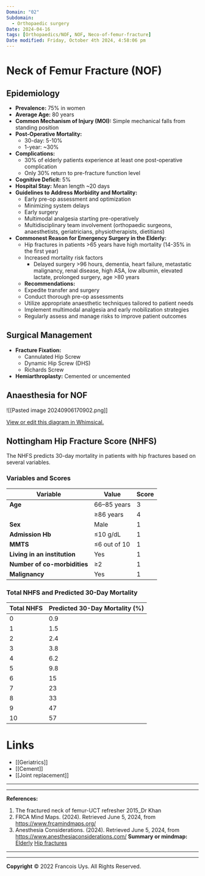 ```yaml
---
Domain: "02"
Subdomain:
  - Orthopaedic surgery
Date: 2024-04-16
tags: [Orthopaedics/NOF, NOF, Neco-of-femur-fracture]
Date modified: Friday, October 4th 2024, 4:58:06 pm
---
```


# Neck of Femur Fracture (NOF)

## Epidemiology

- **Prevalence:** 75% in women
- **Average Age:** 80 years
- **Common Mechanism of Injury (MOI):** Simple mechanical falls from standing position
- **Post-Operative Mortality:**
  - 30-day: 5-10%
  - 1-year: ~30%
- **Complications:**
  - 30% of elderly patients experience at least one post-operative complication
  - Only 30% return to pre-fracture function level
- **Cognitive Deficit:** 5%
- **Hospital Stay:** Mean length ~20 days
- **Guidelines to Address Morbidity and Mortality:**
  - Early pre-op assessment and optimization
  - Minimizing system delays
  - Early surgery
  - Multimodal analgesia starting pre-operatively
  - Multidisciplinary team involvement (orthopaedic surgeons, anaesthetists, geriatricians, physiotherapists, dietitians)
- **Commonest Reason for Emergency Surgery in the Elderly:**
  - Hip fractures in patients >65 years have high mortality (14-35% in the first year)
  - Increased mortality risk factors
	  - Delayed surgery >96 hours, dementia, heart failure, metastatic malignancy, renal disease, high ASA, low albumin, elevated lactate, prolonged surgery, age >80 years
  - **Recommendations:**
  - Expedite transfer and surgery
  - Conduct thorough pre-op assessments
  - Utilize appropriate anaesthetic techniques tailored to patient needs
  - Implement multimodal analgesia and early mobilization strategies
  - Regularly assess and manage risks to improve patient outcomes

## Surgical Management

- **Fracture Fixation:**
  - Cannulated Hip Screw
  - Dynamic Hip Screw (DHS)
  - Richards Screw
- **Hemiarthroplasty:** Cemented or uncemented

## Anaesthesia for NOF

![[Pasted image 20240906170902.png]]

[View or edit this diagram in Whimsical.](https://whimsical.com/anaesthesia-for-nof-LJXvYRo9WTywT1L5gXorP8?ref=chatgpt)

## Nottingham Hip Fracture Score (NHFS)

The NHFS predicts 30-day mortality in patients with hip fractures based on several variables.

### Variables and Scores

| Variable | Value | Score |
|----------|-------|-------|
| **Age** | 66–85 years | 3 |
|         | ≥86 years   | 4 |
| **Sex** | Male        | 1 |
| **Admission Hb** | ≤10 g/dL | 1 |
| **MMTS** | ≤6 out of 10 | 1 |
| **Living in an institution** | Yes | 1 |
| **Number of co-morbidities** | ≥2 | 1 |
| **Malignancy** | Yes | 1 |

### Total NHFS and Predicted 30-Day Mortality

| Total NHFS | Predicted 30-Day Mortality (%) |
|------------|-------------------------------|
| 0          | 0.9                           |
| 1          | 1.5                           |
| 2          | 2.4                           |
| 3          | 3.8                           |
| 4          | 6.2                           |
| 5          | 9.8                           |
| 6          | 15                            |
| 7          | 23                            |
| 8          | 33                            |
| 9          | 47                            |
| 10         | 57                            |

# Links
- [[Geriatrics]]
- [[Cement]]
- [[Joint replacement]]

---

---
**References:**

1. The fractured neck of femur-UCT refresher 2015_Dr Khan
2. FRCA Mind Maps. (2024). Retrieved June 5, 2024, from https://www.frcamindmaps.org/
3. Anesthesia Considerations. (2024). Retrieved June 5, 2024, from https://www.anesthesiaconsiderations.com/
**Summary or mindmap:**
[Elderly](https://frcamindmaps.org/mindmaps/patientconditions1/elderly/elderly.html)
[Hip fractures](https://frcamindmaps.org/mindmaps/regional/hipfractures/hipfractures.html)

---------------------------------------------------------------------------------------------
---
**Copyright**
© 2022 Francois Uys. All Rights Reserved.